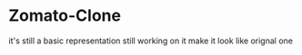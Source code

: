 # Zomato-Clone
it's still a basic representation still working on it make it look like orignal one 
